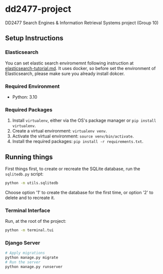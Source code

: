# dd2477-project

DD2477 Search Engines &amp; Information Retrieval Systems project (Group 10)

## Setup Instructions

### Elasticsearch

You can set elastic search enviromemnt following instruction at [elasticsearch-tutorial.md](elasticsearch-tutorial.md).
It uses docker, so before set the environment of Elasticsearch, please make sure you already install dokcer.

### Required Environment
- Python: 3.10

### Required Packages

1. Install `virtualenv`, either via the OS's package manager or `pip install virtualenv`.
2. Create a virtual environment: `virtualenv venv`.
3. Activate the virtual environment: `source venv/bin/activate`.
4. Install the required packages: `pip install -r requirements.txt`.

## Running things

First things first, to create or recreate the SQLite database, run the `sqlitedb.py` script:

```bash
python -m utils.sqlitedb
```

Choose option '1' to create the database for the first time, or option '2' to delete and to recreate it.

### Terminal Interface

Run, at the root of the project:

```bash
python -m terminal.tui
```

### Django Server

```bash
# Apply migrations
python manage.py migrate
# Run the server
python manage.py runserver
```
